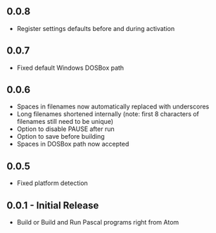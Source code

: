 ## 0.0.8
* Register settings defaults before and during activation

## 0.0.7
* Fixed default Windows DOSBox path

## 0.0.6
* Spaces in filenames now automatically replaced with underscores
* Long filenames shortened internally (note: first 8 characters of filenames still need to be unique)
* Option to disable PAUSE after run
* Option to save before building
* Spaces in DOSBox path now accepted

## 0.0.5
* Fixed platform detection

## 0.0.1 - Initial Release
* Build or Build and Run Pascal programs right from Atom
